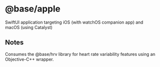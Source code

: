 # @base/apple

SwiftUI application targeting iOS (with watchOS companion app) and macOS (using Catalyst)

## Notes

Consumes the @base/hrv library for heart rate variability features using an Objective-C++ wrapper.
